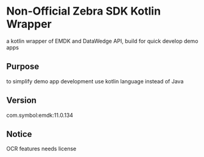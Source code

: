 # Non-Official Zebra SDK Kotlin Wrapper
a kotlin wrapper of EMDK and DataWedge API, build for quick develop demo apps

## Purpose
to simplify demo app development use kotlin language instead of Java

## Version
com.symbol:emdk:11.0.134

## Notice
OCR features needs license
